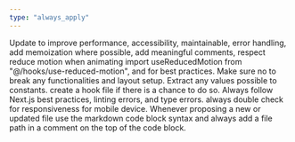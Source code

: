 ```yaml
---
type: "always_apply"
---
```


Update to improve performance, accessibility, maintainable, error handling, add memoization where possible, add meaningful comments, respect reduce motion when animating import useReducedMotion from "@/hooks/use-reduced-motion", and for best practices. 
Make sure no to break any functionalities and layout setup. Extract any values possible to constants. create a hook file if there is a chance to do so. Always follow Next.js best practices, linting errors, and type errors.
always double check for responsiveness for mobile device.
Whenever proposing a new or updated file use the markdown code block syntax and always add a file path in a comment on the top of the code block.
